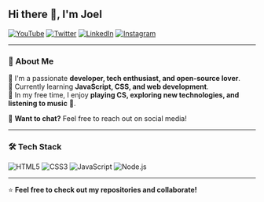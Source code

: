 ## Hi there 👋, I'm Joel  

[![YouTube](https://img.shields.io/badge/YouTube-FF0000?style=for-the-badge&logo=youtube&logoColor=white)](https://youtube.com/your_link)
[![Twitter](https://img.shields.io/badge/Twitter-1DA1F2?style=for-the-badge&logo=twitter&logoColor=white)](https://twitter.com/your_link)
[![LinkedIn](https://img.shields.io/badge/LinkedIn-0077B5?style=for-the-badge&logo=linkedin&logoColor=white)](https://linkedin.com/your_link)
[![Instagram](https://img.shields.io/badge/Instagram-E4405F?style=for-the-badge&logo=instagram&logoColor=white)](https://instagram.com/your_link)

---

### 📌 About Me  
🔹 I'm a passionate **developer, tech enthusiast, and open-source lover**.  
🔹 Currently learning **JavaScript, CSS, and web development**.  
🔹 In my free time, I enjoy **playing CS, exploring new technologies, and listening to music** 🎵.  

💬 **Want to chat?** Feel free to reach out on social media!  

---

### 🛠️ Tech Stack  
![HTML5](https://img.shields.io/badge/HTML5-E34F26?style=for-the-badge&logo=html5&logoColor=white)
![CSS3](https://img.shields.io/badge/CSS3-1572B6?style=for-the-badge&logo=css3&logoColor=white)
![JavaScript](https://img.shields.io/badge/JavaScript-F7DF1E?style=for-the-badge&logo=javascript&logoColor=black)
![Node.js](https://img.shields.io/badge/Node.js-43853D?style=for-the-badge&logo=node.js&logoColor=white)

---

⭐ **Feel free to check out my repositories and collaborate!**  
